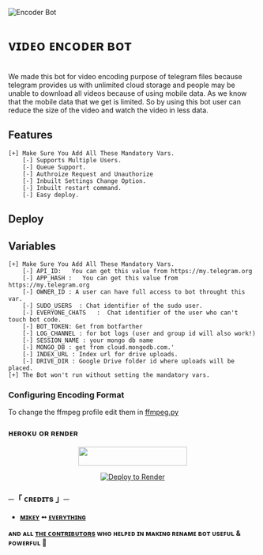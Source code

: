 ![Encoder Bot](https://graph.org/file/49ab250d34f17b14ae559.jpg)

# ᴠɪᴅᴇᴏ ᴇɴᴄᴏᴅᴇʀ ʙᴏᴛ

</br>We made this bot for video encoding purpose of telegram files because telegram provides us with unlimited cloud storage and people may be unable to download all videos because of using mobile data. As we know that the mobile data that we get is limited. So by using this bot user can reduce the size of the video and watch the video in less data.

## Features 

```
[+] Make Sure You Add All These Mandatory Vars. 
    [-] Supports Multiple Users. 
    [-] Queue Support.
    [-] Authroize Request and Unauthorize
    [-] Inbuilt Settings Change Option.
    [-] Inbuilt restart command.
    [-] Easy deploy.
```

## Deploy

## Variables 
```
[+] Make Sure You Add All These Mandatory Vars. 
    [-] API_ID:   You can get this value from https://my.telegram.org
    [-] APP_HASH :   You can get this value from https://my.telegram.org
    [-] OWNER_ID : A user can have full access to bot throught this var.
    [-] SUDO_USERS  : Chat identifier of the sudo user.
    [-] EVERYONE_CHATS   :  Chat identifier of the user who can't touch bot code.
    [-] BOT_TOKEN: Get from botfarther
    [-] LOG_CHANNEL : for bot logs (user and group id will also work!)
    [-] SESSION_NAME : your mongo db name
    [-] MONGO_DB : get from cloud.mongodb.com.'
    [-] INDEX_URL : Index url for drive uploads.
    [-] DRIVE_DIR : Google Drive folder id where uploads will be placed.
[+] The Bot won't run without setting the mandatory vars.
```

### Configuring Encoding Format
To change the ffmpeg profile edit them in [ffmpeg.py](/VideoEncoder/utils/ffmpeg.py)

### ʜᴇʀᴏᴋᴜ ᴏʀ ʀᴇɴᴅᴇʀ

<p align="center"><a href="https://heroku.com/deploy?template=https://github.com/erotixe/Video-Encoder-BOT"> <img src="https://img.shields.io/badge/Deploy%20To%20Heroku-black?style=for-the-badge&logo=heroku" width="220" height="38.45"/></a></p>
</h3>
<p align="center"><a href="https://render.com/deploy?repo=https://github.com/erotixe/Video-Encoder-BOT/tree/beta">
<img src="https://render.com/images/deploy-to-render-button.svg" alt="Deploy to Render">
</a></p>
<h3 align="center">

<h3> ─「 ᴄʀᴇᴅɪᴛs 」─
</h3>

- <b>[ᴍɪᴋᴇʏ](https://github.com/erotixe)  ➻  [ᴇᴠᴇʀʏᴛʜɪɴɢ](https://t.me/veldxd) </b>
 
<b>ᴀɴᴅ ᴀʟʟ [ᴛʜᴇ ᴄᴏɴᴛʀɪʙᴜᴛᴏʀs](https://telegram.me/team_netflix) ᴡʜᴏ ʜᴇʟᴩᴇᴅ ɪɴ ᴍᴀᴋɪɴɢ ʀᴇɴᴀᴍᴇ ʙᴏᴛ ᴜsᴇꜰᴜʟ & ᴩᴏᴡᴇʀꜰᴜʟ 🖤 </b>

